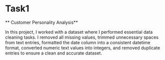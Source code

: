 # Task1

** Customer Personality Analysis** 

In this project, I worked with a dataset where I performed essential data cleaning tasks. I removed all missing values, trimmed unnecessary spaces from text entries, formatted the date column into a consistent datetime format, converted numeric text values into integers, and removed duplicate entries to ensure a clean and accurate dataset.
